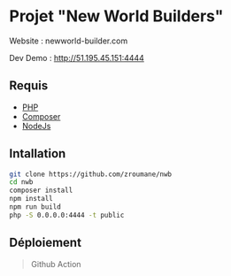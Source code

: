 # Projet "New World Builders"

Website : newworld-builder.com

Dev Demo : http://51.195.45.151:4444

## Requis
* [PHP](https://www.php.net/downloads)
* [Composer](https://getcomposer.org/download/)
* [NodeJs](https://nodejs.org/)

## Intallation
```sh
git clone https://github.com/zroumane/nwb
cd nwb
composer install
npm install
npm run build
php -S 0.0.0.0:4444 -t public
```

## Déploiement

> Github Action

